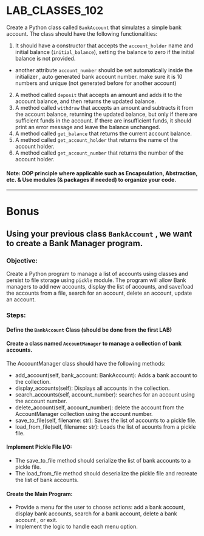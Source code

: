 # LAB_CLASSES_102


Create a Python class called `BankAccount` that simulates a simple bank account. The class should have the following functionalities:

1. It should have a constructor that accepts the `account_holder` name and initial balance (`initial_balance`), setting the balance to zero if the initial balance is not provided.
- another attribute `account_number` should be set automatically inside the initializer , auto generated bank account number. make sure it is 10 numbers and unique (not generated before for another account)

2. A method called `deposit` that accepts an amount and adds it to the account balance, and then returns the updated balance.
3. A method called `withdraw` that accepts an amount and subtracts it from the account balance, returning the updated balance, but only if there are sufficient funds in the account. If there are insufficient funds, it should print an error message and leave the balance unchanged.
4. A method called `get_balance` that returns the current account balance.
5. A method called `get_account_holder` that returns the name of the account holder.
6. A method called `get_account_number` that returns the number of the account holder.

#### Note: OOP principle where applicable such as Encapsulation, Abstraction, etc. & Use modules (& packages if needed) to organize your code. 

---------

# Bonus 
## Using your previous class `BankAccount` , we want to create a Bank Manager program.
### Objective:
Create a Python program to manage a list of accounts using classes and persist to file storage using `pickle` module. The program will allow Bank managers to add new accounts, display the list of accounts, and save/load the accounts from a file, search for an account, delete an account, update an account.

### Steps:

#### Define the `BankAccount` Class (should be done from the first LAB)


#### Create a class named `AccountManager` to manage a collection of bank accounts.
The AccountManager class should have the following methods:
- add_account(self, bank_account: BankAccount): Adds a bank account to the collection.
- display_accounts(self): Displays all accounts in the collection.
- search_accounts(self, account_number): searches for an account using the account number.
- delete_account(self, account_number): delete the account from the AccountManager collection using the account number.
- save_to_file(self, filename: str): Saves the list of accounts to a pickle file.
- load_from_file(self, filename: str): Loads the list of acounts from a pickle file.


#### Implement Pickle File I/O:

- The save_to_file method should serialize the list of bank accounts to a pickle file.
- The load_from_file method should deserialize the pickle file and recreate the list of bank accounts.


#### Create the Main Program:

- Provide a menu for the user to choose actions: add a bank account, display bank accounts, search for a bank account, delete a bank account , or exit.
- Implement the logic to handle each menu option.
